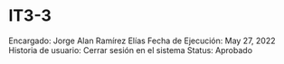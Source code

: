 # IT3-3

Encargado: Jorge Alan Ramírez Elías
Fecha de Ejecución: May 27, 2022
Historia de usuario: Cerrar sesión en el sistema
Status: Aprobado